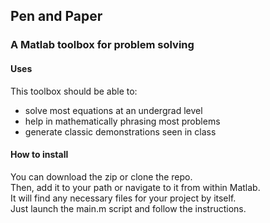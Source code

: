 ## Pen and Paper
### A Matlab toolbox for problem solving

#### Uses
This toolbox should be able to:
* solve most equations at an undergrad level
* help in mathematically phrasing most problems
* generate classic demonstrations seen in class

#### How to install
You can download the zip or clone the repo.  
Then, add it to your path or navigate to it from within Matlab.  
It will find any necessary files for your project by itself.  
Just launch the main.m script and follow the instructions.
